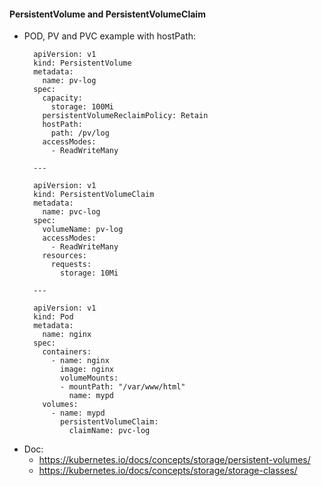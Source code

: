 #### PersistentVolume and PersistentVolumeClaim

- POD, PV and PVC example with hostPath:
  ``` 
    apiVersion: v1
    kind: PersistentVolume
    metadata:
      name: pv-log
    spec:
      capacity:
        storage: 100Mi
      persistentVolumeReclaimPolicy: Retain
      hostPath:
        path: /pv/log
      accessModes:
        - ReadWriteMany
    
    ---
    
    apiVersion: v1
    kind: PersistentVolumeClaim
    metadata:
      name: pvc-log
    spec:
      volumeName: pv-log
      accessModes:
        - ReadWriteMany
      resources:
        requests:
          storage: 10Mi

    ---

    apiVersion: v1
    kind: Pod
    metadata:
      name: nginx
    spec:
      containers:
        - name: nginx
          image: nginx
          volumeMounts:
          - mountPath: "/var/www/html"
            name: mypd
      volumes:
        - name: mypd
          persistentVolumeClaim:
            claimName: pvc-log
  ```
- Doc: 
  - <https://kubernetes.io/docs/concepts/storage/persistent-volumes/>
  - <https://kubernetes.io/docs/concepts/storage/storage-classes/>
